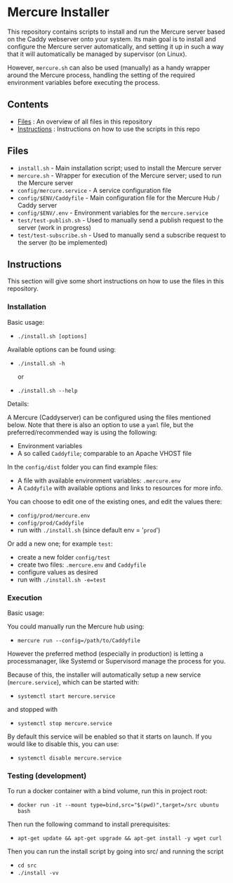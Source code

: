 # Mercure Installer

This repository contains scripts to install and run the Mercure server based on the Caddy webserver onto your system. Its main goal is to install and configure the Mercure server automatically, and setting it up in such a way that it will automatically be managed by supervisor (on Linux).

However, `mercure.sh` can also be used (manually) as a handy wrapper around the Mercure process, handling the setting of the required environment variables before executing the process.

## Contents

- [Files](#files)                 : An overview of all files in this repository
- [Instructions](#instructions)   : Instructions on how to use the scripts in this repo

## Files

- `install.sh`                - Main installation script; used to install the Mercure server
- `mercure.sh`                - Wrapper for execution of the Mercure server; used to run the Mercure server
- `config/mercure.service`    - A service configuration file
- `config/$ENV/Caddyfile`     - Main configuration file for the Mercure Hub / Caddy server
- `config/$ENV/.env`          - Environment variables for the `mercure.service`
- `test/test-publish.sh`      - Used to manually send a publish request to the server (work in progress)
- `test/test-subscribe.sh`    - Used to manually send a subscribe request to the server (to be implemented)

## Instructions

This section will give some short instructions on how to use the files in this repository.

### Installation

Basic usage:

- `./install.sh [options]`

Available options can be found using:

- `./install.sh -h`

    or

- `./install.sh --help`

Details:

A Mercure (Caddyserver) can be configured using the files mentioned below. Note that there is also an option to use a `yaml` file, but the preferred/recommended way is using the following:

- Environment variables
- A so called `Caddyfile`; comparable to an Apache VHOST file

In the `config/dist` folder you can find example files: 

- A file with available environment variables: `.mercure.env`
- A `Caddyfile` with available options and links to resources for more info.

You can choose to edit one of the existing ones, and edit the values there:

- `config/prod/mercure.env`
- `config/prod/Caddyfile`
- run with `./install.sh` (since default env = '`prod`')

Or add a new one; for example `test`:

- create a new folder `config/test`
- create two files: `.mercure.env` and `Caddyfile`
- configure values as desired
- run with `./install.sh -e=test`



### Execution

Basic usage:

You could manually run the Mercure hub using:

- `mercure run --config=/path/to/Caddyfile`

However the preferred method (especially in production) is letting a processmanager, like Systemd or Supervisord manage the process for you.

Because of this, the installer will automatically setup a new service (`mercure.service`), which can be started with:

- `systemctl start mercure.service`

and stopped with

- `systemctl stop mercure.service`

By default this service will be enabled so that it starts on launch. If you would like to disable this, you can use:

- `systemctl disable mercure.service`

### Testing (development)

To run a docker container with a bind volume, run this in project root:

- `docker run -it --mount type=bind,src="$(pwd)",target=/src ubuntu bash`

Then run the following command to install prerequisites:

- `apt-get update && apt-get upgrade && apt-get install -y wget curl`

Then you can run the install script by going into src/ and running the script

- `cd src`
- `./install -vv`
